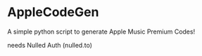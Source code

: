 # AppleCodeGen

A simple python script to generate Apple Music Premium Codes!

needs Nulled Auth
(nulled.to)
